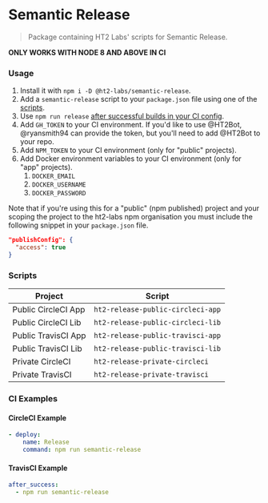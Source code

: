 # Semantic Release
> Package containing HT2 Labs' scripts for Semantic Release.

**ONLY WORKS WITH NODE 8 AND ABOVE IN CI**

### Usage
1. Install it with `npm i -D @ht2-labs/semantic-release`.
1. Add a `semantic-release` script to your `package.json` file using one of the [scripts](#scripts).
1. Use `npm run release` [after successful builds in your CI config](#ci-examples).
1. Add `GH_TOKEN` to your CI environment. If you'd like to use @HT2Bot, @ryansmith94 can provide the token, but you'll need to add @HT2Bot to your repo.
1. Add `NPM_TOKEN` to your CI environment (only for "public" projects).
1. Add Docker environment variables to your CI environment (only for "app" projects).
    1. `DOCKER_EMAIL`
    1. `DOCKER_USERNAME`
    1. `DOCKER_PASSWORD`

Note that if you're using this for a "public" (npm published) project and your scoping the project to the ht2-labs npm organisation you must include the following snippet in your `package.json` file.

```json
"publishConfig": {
  "access": true
}
```

### Scripts
Project | Script
--- | ---
Public CircleCI App | `ht2-release-public-circleci-app`
Public CircleCI Lib | `ht2-release-public-circleci-lib`
Public TravisCI App | `ht2-release-public-travisci-app`
Public TravisCI Lib | `ht2-release-public-travisci-lib`
Private CircleCI | `ht2-release-private-circleci`
Private TravisCI | `ht2-release-private-travisci`

### CI Examples
#### CircleCI Example
```yml
- deploy:
    name: Release
    command: npm run semantic-release
```

#### TravisCI Example
```yml
after_success:
  - npm run semantic-release
```

